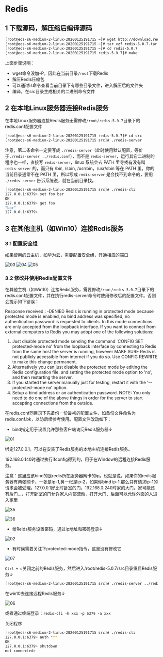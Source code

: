 # Redis

## 1 下载源码，解压缩后编译源码

```sh
[root@ecs-s6-medium-2-linux-20200125191715 ~]# wget http://download.redis.io/releases/redis-5.0.7.tar.gz
[root@ecs-s6-medium-2-linux-20200125191715 ~]# tar xzf redis-5.0.7.tar.gz
[root@ecs-s6-medium-2-linux-20200125191715 ~]# cd redis-5.0.7
[root@ecs-s6-medium-2-linux-20200125191715 redis-5.0.7]# make
```

上面步骤说明：
- wget命令没加-P，因此在当前目录`/root`下载Redis
- 解压Redis压缩包
- 可以通过ls命令查看当前目录下有哪些目录文件，进入解压后的文件夹
- 编译，在src目录生成相关的二进制命令文件

## 2 在本地Linux服务器连接Redis服务

在本地Linux服务器连接Redis服务无需修改`/root/redis-5.0.7`目录下的redis.conf配置文件

```sh
[root@ecs-s6-medium-2-linux-20200125191715 redis-5.0.7]# cd src
[root@ecs-s6-medium-2-linux-20200125191715 src]# ./redis-server
```

注意，第二条命令一定要写成 `./redis-server`（此时使用默认配置，等价于`./redis-server ../redis.conf`），而不是 `redis-server`，运行其它二进制的程序也一样，直接写 `redis-server`，linux 系统会去 PATH 里寻找有没有叫 `redis-server` 的，而只有 /bin, /sbin, /usr/bin，/usr/sbin 等在 PATH 里，你的当前目录通常不在 PATH 里，所以写成 `redis-server` 是会找不到命令的，要用 `./redis-server` 告诉系统说，就在当前目录找。

```sh
[root@ecs-s6-medium-2-linux-20200125191715 src]# ./redis-cli
127.0.0.1:6379> set foo bar
OK
127.0.0.1:6379> get foo
"bar"
127.0.0.1:6379>
```

## 3 在其他主机（如Win10）连接Redis服务

### 3.1 配置安全组

如果使用的云主机，如华为云，需要配置安全组，开通相应的端口

![03](../images/03.png)
![04](../images/04.png)
![05](../images/05.png)

### 3.2 修改并使用Redis配置文件

在其他主机（如Win10）连接Redis服务，需要修改`/root/redis-5.0.7`目录下的redis.conf配置文件，并在执行redis-server命令时使用修改后的配置文件。否则会提示如下错误：

Response received : -DENIED Redis is running in protected mode because protected mode is enabled, no bind address was specified, no authentication password is requested to clients. In this mode connections are only accepted from the loopback interface. If you want to connect from external computers to Redis you may adopt one of the following solutions:
1) Just disable protected mode sending the command 'CONFIG SET protected-mode no' from the loopback interface by connecting to Redis from the same host the server is running, however MAKE SURE Redis is not publicly accessible from internet if you do so. Use CONFIG REWRITE to make this change permanent.
2) Alternatively you can just disable the protected mode by editing the Redis configuration file, and setting the protected mode option to 'no', and then restarting the server.
3) If you started the server manually just for testing, restart it with the '--protected-mode no' option.
4) Setup a bind address or an authentication password. NOTE: You only need to do one of the above things in order for the server to start accepting connections from the outside.

在redis.conf同目录下先备份一份最初的配置文件，如备份文件命名为redis.conf.bk，以防后续参考使用。配置文件改动如下：

- bind指定用于设置允许那些客户端访问Redis服务器↓

![01](../images/01.png)

绑定127.0.0.1，可以在安装了Redis服务的本地主机连接Redis服务。

192.168.0.140时通过执行ifconfig得到的，用于在Window的远程连接Redis服务。

注意：这里应该bind的是redis所在服务器网卡的ip。也就是说，如果你的redis服务器有两张网卡，一张是ip-1,另一张是ip-2，如果你bind ip-1.那么只有请求ip-1的请求会被受理。127.0.0.1好比时卧室的门，192.168.0.240时家的大门，家可能还有后门...，打开卧室的门允许家人内部流动，打开大门、后面可以允许外面的人进入家里

![35](../images/35.png)

![36](../images/36.png)

- 给Reids服务设置密码，通过ip地址和密码登录↓

![02](../images/02.png)

- 有时候需要关注下protected-mode指令，这里没有修改它

![07](../images/07.png)

`Ctrl + c`关闭之前的Redis服务，然后进入/root/redis-5.0.7/src目录重启Redis服务↓
```sh
[root@ecs-s6-medium-2-linux-20200125191715 src]# ./redis-server ../redis.conf
```
在win10去连接远程Redis服务↓

![06](../images/06.png)

或者通过终端登录：`redis-cli -h xxx -p 6379 -a xxx`

关闭程序

```sh
[root@ecs-s6-medium-2-linux-20200125191715 src]# ./redis-cli
127.0.0.1:6379> auth ***
OK
127.0.0.1:6379> shutdown
not connected>
```

